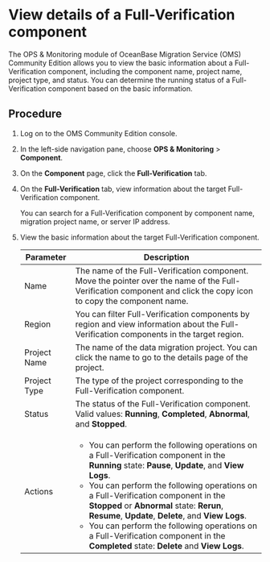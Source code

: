 # View details of a Full-Verification component

The OPS & Monitoring module of OceanBase Migration Service (OMS) Community Edition allows you to view the basic information about a Full-Verification component, including the component name, project name, project type, and status. You can determine the running status of a Full-Verification component based on the basic information.

## Procedure

1. Log on to the OMS Community Edition console.

2. In the left-side navigation pane, choose **OPS & Monitoring** > **Component**.

3. On the **Component** page, click the **Full-Verification** tab.

4. On the **Full-Verification** tab, view information about the target Full-Verification component.

   You can search for a Full-Verification component by component name, migration project name, or server IP address.

5. View the basic information about the target Full-Verification component.

   | **Parameter** | **Description**                                                                                                                                                                                                                                                                                                                                                                                                                                                                              |
   |----------------------------------------------------------------------------------------------------------------------------------------------------------------------------------------------------------------------------------------------------------------------------------------------------------------------------------------------------------------------------------------------------------------------------------------------------------------------------------------------|--------------------------------------------------------------------------------------------------------------------------------------------------------------------------|
   | Name | The name of the Full-Verification component. Move the pointer over the name of the Full-Verification component and click the copy icon to copy the component name.                                                                                                                                                                                                                                                                                                                           |
   | Region | You can filter Full-Verification components by region and view information about the Full-Verification components in the target region.                                                                                                                                                                                                                                                                                                                                                      |
   | Project Name | The name of the data migration project. You can click the name to go to the details page of the project.                                                                                                                                                                                                                                                                                                                                                                                     |
   | Project Type | The type of the project corresponding to the Full-Verification component.                                                                                                                                                                                                                                                                                                                                                                                                                    |
   | Status | The status of the Full-Verification component. Valid values: **Running**, **Completed**, **Abnormal**, and **Stopped**.                                                                                                                                                                                                                                                                                                                                                                      |
   | Actions | <ul><li>You can perform the following operations on a Full-Verification component in the **Running** state: **Pause**, **Update**, and **View Logs**.   <li> You can perform the following operations on a Full-Verification component in the **Stopped** or **Abnormal** state: **Rerun**, **Resume**, **Update**, **Delete**, and **View Logs**.   <li>You can perform the following operations on a Full-Verification component in the **Completed** state: **Delete** and **View Logs**. |
